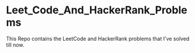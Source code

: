 # Leet_Code_And_HackerRank_Problems
This Repo contains the LeetCode and HackerRank problems that I've solved till now.
